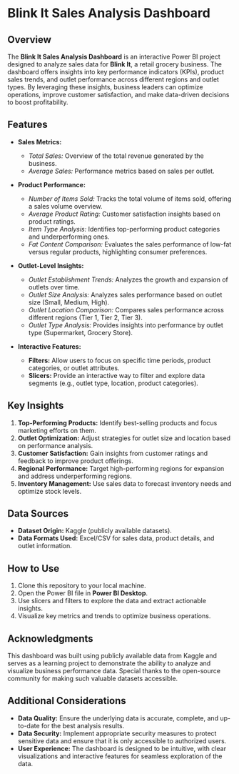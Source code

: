 # Blink It Sales Analysis Dashboard

## Overview
The **Blink It Sales Analysis Dashboard** is an interactive Power BI project designed to analyze sales data for **Blink It**, a retail grocery business. The dashboard offers insights into key performance indicators (KPIs), product sales trends, and outlet performance across different regions and outlet types. By leveraging these insights, business leaders can optimize operations, improve customer satisfaction, and make data-driven decisions to boost profitability.

## Features
- **Sales Metrics:**
  - *Total Sales:* Overview of the total revenue generated by the business.
  - *Average Sales:* Performance metrics based on sales per outlet.
  
- **Product Performance:**
  - *Number of Items Sold:* Tracks the total volume of items sold, offering a sales volume overview.
  - *Average Product Rating:* Customer satisfaction insights based on product ratings.
  - *Item Type Analysis:* Identifies top-performing product categories and underperforming ones.
  - *Fat Content Comparison:* Evaluates the sales performance of low-fat versus regular products, highlighting consumer preferences.

- **Outlet-Level Insights:**
  - *Outlet Establishment Trends:* Analyzes the growth and expansion of outlets over time.
  - *Outlet Size Analysis:* Analyzes sales performance based on outlet size (Small, Medium, High).
  - *Outlet Location Comparison:* Compares sales performance across different regions (Tier 1, Tier 2, Tier 3).
  - *Outlet Type Analysis:* Provides insights into performance by outlet type (Supermarket, Grocery Store).

- **Interactive Features:**
  - **Filters:** Allow users to focus on specific time periods, product categories, or outlet attributes.
  - **Slicers:** Provide an interactive way to filter and explore data segments (e.g., outlet type, location, product categories).

## Key Insights
1. **Top-Performing Products:** Identify best-selling products and focus marketing efforts on them.
2. **Outlet Optimization:** Adjust strategies for outlet size and location based on performance analysis.
3. **Customer Satisfaction:** Gain insights from customer ratings and feedback to improve product offerings.
4. **Regional Performance:** Target high-performing regions for expansion and address underperforming regions.
5. **Inventory Management:** Use sales data to forecast inventory needs and optimize stock levels.

## Data Sources
- **Dataset Origin:** Kaggle (publicly available datasets).
- **Data Formats Used:** Excel/CSV for sales data, product details, and outlet information.

## How to Use
1. Clone this repository to your local machine.
2. Open the Power BI file in **Power BI Desktop**.
3. Use slicers and filters to explore the data and extract actionable insights.
4. Visualize key metrics and trends to optimize business operations.

## Acknowledgments
This dashboard was built using publicly available data from Kaggle and serves as a learning project to demonstrate the ability to analyze and visualize business performance data. Special thanks to the open-source community for making such valuable datasets accessible.

## Additional Considerations
- **Data Quality:** Ensure the underlying data is accurate, complete, and up-to-date for the best analysis results.
- **Data Security:** Implement appropriate security measures to protect sensitive data and ensure that it is only accessible to authorized users.
- **User Experience:** The dashboard is designed to be intuitive, with clear visualizations and interactive features for seamless exploration of the data.

